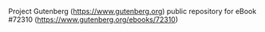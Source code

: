 Project Gutenberg (https://www.gutenberg.org) public repository
for eBook #72310 (https://www.gutenberg.org/ebooks/72310)

